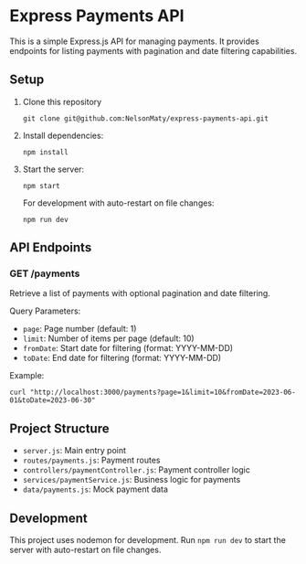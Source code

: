 # Express Payments API

This is a simple Express.js API for managing payments. It provides endpoints for listing payments with pagination and date filtering capabilities.

## Setup

1. Clone this repository
   ```
   git clone git@github.com:NelsonMaty/express-payments-api.git
   ```
2. Install dependencies:
   ```
   npm install
   ```
3. Start the server:
   ```
   npm start
   ```
   For development with auto-restart on file changes:
   ```
   npm run dev
   ```

## API Endpoints

### GET /payments

Retrieve a list of payments with optional pagination and date filtering.

Query Parameters:
- `page`: Page number (default: 1)
- `limit`: Number of items per page (default: 10)
- `fromDate`: Start date for filtering (format: YYYY-MM-DD)
- `toDate`: End date for filtering (format: YYYY-MM-DD)

Example:
```
curl "http://localhost:3000/payments?page=1&limit=10&fromDate=2023-06-01&toDate=2023-06-30"
```

## Project Structure

- `server.js`: Main entry point
- `routes/payments.js`: Payment routes
- `controllers/paymentController.js`: Payment controller logic
- `services/paymentService.js`: Business logic for payments
- `data/payments.js`: Mock payment data

## Development

This project uses nodemon for development. Run `npm run dev` to start the server with auto-restart on file changes.
